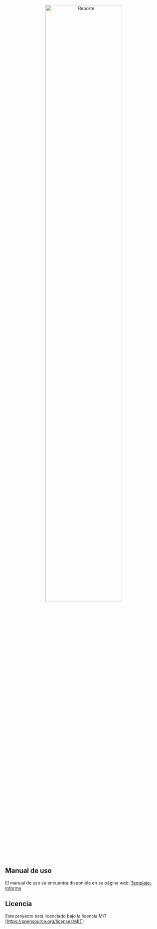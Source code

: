 <p align="center">
  <img src="https://latex.ppizarror.com/res/images/collage_reporte.png" alt="Reporte" width="70%" />
</p>

## Manual de uso

El manual de uso se encuentra disponible en su página web: <a href="https://latex.ppizarror.com/informe">Template-Informe</a>

## Licencia

Este proyecto está licenciado bajo la licencia MIT [https://opensource.org/licenses/MIT]
